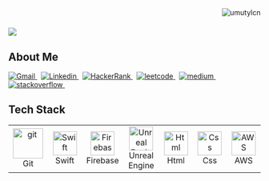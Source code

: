 <img align="right" src="https://komarev.com/ghpvc/?username=umutylcn&label=Profile%20views&color=0e75b6&style=flat" alt="umutylcn" /> 

<h1 align="left">
    <img src="https://readme-typing-svg.herokuapp.com/?font=Righteous&size=35&center=false&vCenter=true&width=500&height=70&duration=3000&lines=Hi+There!+👋;+I'm+Umut+Yalçın+!;+I'm+iOS+Developer;" />
</h1>

<h2 align="left">About Me</h2>
<p align="left">
     <a href="https://www.gmail.com/" target="_blank">
    <picture>
      <source media="(prefers-color-scheme: dark)" srcset="https://img.shields.io/badge/Gmail-2e3440.svg?&style=for-the-badge&logo=gmail&logoColor=2fc966">
      <source media="(prefers-color-scheme: light)"srcset="https://img.shields.io/badge/Gmail-eceff4.svg?&style=for-the-badge&logo=gmail&logoColor=2fc966">
      <img alt="Gmail" src="https://img.shields.io/badge/Gmail-eceff4.svg?&style=for-the-badge&logo=gmail&logoColor=2fc966">
    </picture>
  </a>&nbsp;
    <a href="https://www.linkedin.com/" target="_blank">
    <picture>
      <source media="(prefers-color-scheme: dark)" srcset="https://img.shields.io/badge/Linkedin-2e3440.svg?&style=for-the-badge&logo=linkedin&logoColor=2fc966">
      <source media="(prefers-color-scheme: light)"srcset="https://img.shields.io/badge/Linkedin-eceff4.svg?&style=for-the-badge&logo=linkedin&logoColor=2fc966">
      <img alt="Linkedin" src="https://img.shields.io/badge/Linkedin-eceff4.svg?&style=for-the-badge&logo=linkedin&logoColor=2fc966">
    </picture>
  </a>&nbsp;
  <a href="https://www.hackerrank.com/" target="_blank">
    <picture>
      <source media="(prefers-color-scheme: dark)" srcset="https://img.shields.io/badge/HackerRank-2e3440.svg?&style=for-the-badge&logo=hackerrank&logoColor=2fc966">
      <source media="(prefers-color-scheme: light)"srcset="https://img.shields.io/badge/HackerRank-eceff4.svg?&style=for-the-badge&logo=hackerrank&logoColor=2fc966">
      <img alt="HackerRank" src="https://img.shields.io/badge/HackerRank-eceff4.svg?&style=for-the-badge&logo=hackerrank&logoColor=2fc966">
    </picture>
  </a>&nbsp;
    <a href="https://www.leetcode.com/" target="_blank">
    <picture>
      <source media="(prefers-color-scheme: dark)" srcset="https://img.shields.io/badge/LeetCode-2e3440.svg?&style=for-the-badge&logo=leetcode&logoColor=2fc966">
      <source media="(prefers-color-scheme: light)"srcset="https://img.shields.io/badge/LeetCode-eceff4.svg?&style=for-the-badge&logo=leetcode&logoColor=2fc966">
      <img alt="leetcode" src="https://img.shields.io/badge/Leetcode-eceff4.svg?&style=for-the-badge&logo=leetcode">
    </picture>
  </a>&nbsp;
    <a href="https://www.medium.com/" target="_blank">
    <picture>
      <source media="(prefers-color-scheme: dark)" srcset="https://img.shields.io/badge/Medium-2e3440.svg?&style=for-the-badge&logo=medium&logoColor=2fc966">
      <source media="(prefers-color-scheme: light)"srcset="https://img.shields.io/badge/Medium-eceff4.svg?&style=for-the-badge&logo=medium&logoColor=2fc966">
      <img alt="medium" src="https://img.shields.io/badge/Medium-eceff4.svg?&style=for-the-badge&logo=medium">
    </picture>
  </a>&nbsp;
    <a href="https://stackoverflow.com" target="_blank">
    <picture>
      <source media="(prefers-color-scheme: dark)" srcset="https://img.shields.io/badge/StackOverFlow-2e3440.svg?&style=for-the-badge&logo=stackoverflow&logoColor=2fc966">
      <source media="(prefers-color-scheme: light)"srcset="https://img.shields.io/badge/StackOverFlow-eceff4.svg?&style=for-the-badge&logo=stackoverflow&logoColor=2fc966">
      <img alt="stackoverflow" src="https://img.shields.io/badge/StackOverFlow-eceff4.svg?&style=for-the-badge&logo=stackoverflow">
    </picture>
  </a>&nbsp;
</p>


<h2 align="left">Tech Stack</h2>

<table>
  <tr>
    <td align="center" width="96">
        <a href="#macropower-tech" target="_blank"> 
            <img src="https://img.icons8.com/?size=100&id=20906&format=png&color=000000" width="60" height="60" alt="git"/> </a>
      <br>Git
    </td>
    <td align="center" width="96">
      <a href="#macropower-tech">
        <img src="https://github.com/user-attachments/assets/601dae81-c59f-4d45-8413-c3465f42ef15" width="48" height="48" alt="Swift" />
      </a>
      <br>Swift
    </td>
    <td align="center" width="96">
      <a href="#macropower-tech">
        <img src="https://img.icons8.com/?size=100&id=62452&format=png&color=000000" width="48" height="48" alt="Firebase" />
      </a>
      <br>Firebase
    </td>
    <td align="center" width="96">
      <a href="#macropower-tech">
        <img src="https://img.icons8.com/?size=100&id=AtQiXKIeJE3T&format=png&color=000000" width="48" height="48" alt="Unreal Engine" />
      </a>
      <br>Unreal Engine
    </td>
    <td align="center" width="96">
      <a href="#macropower-tech" >
        <img src="https://img.icons8.com/?size=100&id=20909&format=png&color=000000" width="48" height="48" alt="Html" />
      </a>
      <br>Html
    </td>
    <td align="center" width="96"> 
      <a href="#macropower-tech" >
        <img src="https://img.icons8.com/?size=100&id=21278&format=png&color=000000" width="48" height="48" alt="Css" />
      </a>
      <br>Css
    </td>
    <td align="center"  width="96">
      <a href="#macropower-tech">
        <img src="https://img.icons8.com/?size=100&id=33039&format=png&color=000000" width="48" height="48" alt="AWS" />
      </a>
      <br>AWS
    </td>
  </tr>
</table>


